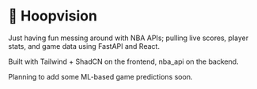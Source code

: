 # 🏀 Hoopvision

Just having fun messing around with NBA APIs; pulling live scores, player stats, and game data using FastAPI and React.

Built with Tailwind + ShadCN on the frontend, nba_api on the backend.

Planning to add some ML-based game predictions soon.
